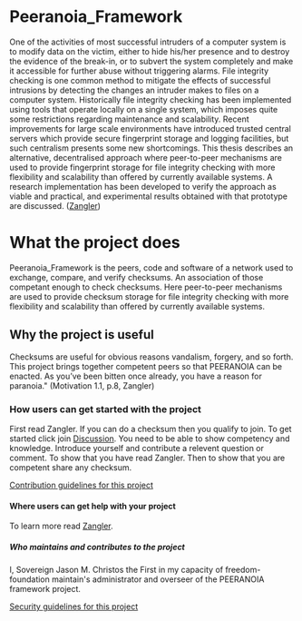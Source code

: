 # Peeranoia_Framework 
One of the activities of most successful intruders of a computer system is to modify data on the victim, either to hide his/her presence and to destroy the evidence of the break-in, or to subvert the system completely and make it accessible for further abuse without triggering alarms. File integrity checking is one common method to mitigate the effects of successful intrusions by detecting the changes an intruder makes to files on a computer system. Historically file integrity checking has been implemented using tools that operate locally on a single system, which imposes quite some restrictions regarding maintenance and scalability. Recent improvements for large scale environments have introduced trusted central servers which provide secure fingerprint storage and logging facilities, but such centralism presents some new shortcomings. This thesis describes an alternative, decentralised approach where peer-to-peer mechanisms are used to provide fingerprint storage for file integrity checking with more flexibility and scalability than offered by currently available systems. A research implementation has been developed to verify the approach as viable and practical, and experimental results obtained with that prototype are discussed. ([Zangler](https://research.bond.edu.au/en/studentTheses/tamper-resistant-peer-to-peer-storage-for-file-integrity-checking))

# What the project does
Peeranoia_Framework is the peers, code and software of a network used to exchange, compare, and verify checksums. An association of those competant enough to check checksums. Here peer-to-peer mechanisms are used to provide checksum storage for file integrity checking with more flexibility and scalability than offered by currently available systems.

## Why the project is useful
Checksums are useful for obvious reasons vandalism, forgery, and so forth. This project brings together competent peers so that PEERANOIA can be enacted. As you’ve been bitten once already, you have a reason for paranoia." (Motivation 1.1, p.8, Zangler)

### How users can get started with the project
First read Zangler. If you can do a checksum then you qualify to join. To get started click join [Discussion](https://github.com/freedom-foundation/Peeranoia_Framework/discussions/1). You need to be able to show competency and knowledge. Introduce yourself and contribute a relevent question or comment. To show that you have read Zangler. Then to show that you are competent share any checksum.

[Contribution guidelines for this project](docs/CONTRIBUTING.md)

#### Where users can get help with your project
To learn more read [Zangler](https://github.com/freedom-foundation/Peeranoia_Framework/blob/main/Zangerl_Thesis.4c326f00aa69c19d47b794ba3e521b09.pdf).

##### Who maintains and contributes to the project
I, Sovereign Jason M. Christos the First in my capacity of freedom-foundation maintain's administrator and overseer of the PEERANOIA framework project.

[Security guidelines for this project](docs/SECURITY.md) 
